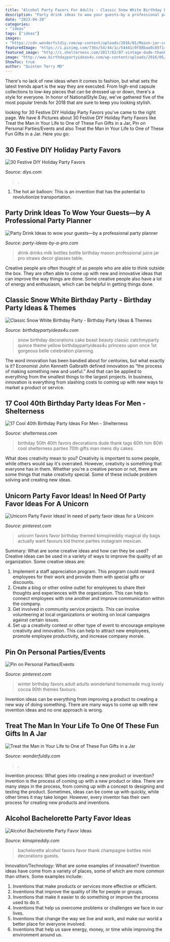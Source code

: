 ```yaml
---
title: "Alcohol Party Favors For Adults - Classic Snow White Birthday Party"
description: "Party drink ideas to wow your guests—by a professional party planner"
date: "2023-04-20"
categories:
- "ideas"
tags: ["ideas"]
images:
- "https://cdn.wonderfuldiy.com/wp-content/uploads/2016/01/Mason-jar-cocktails.jpg"
featuredImage: "https://i.pinimg.com/736x/54/44/1c/54441c9f88baa0c85f14b2ae2cbb71f6--adult-party-favors-party-favours.jpg"
featured_image: "http://i.shelterness.com/2017/02/07-vintage-dude-thank-tags-for-party-favors.jpg"
image: "http://www.birthdaypartyideas4u.com/wp-content/uploads/2016/05/Classic-Snow-White-Birthday-Party-Cake-600x800.jpg"
ShowToc: true
author: "Quinten Terry MD"
---
```



There's no lack of new ideas when it comes to fashion, but what sets the latest trends apart is the way they are executed. From high-end capsule collections to low-key pieces that can be dressed up or down, there's a style for everyone. In honor of NationalStyle Day, we've gathered five of the most popular trends for 2018 that are sure to keep you looking stylish.

	

		
looking for 30 Festive DIY Holiday Party Favors you've came to the right page. We have 8 Pictures about 30 Festive DIY Holiday Party Favors like Treat the Man in Your Life to One of These Fun Gifts in a Jar, Pin on Personal Parties/Events and also Treat the Man in Your Life to One of These Fun Gifts in a Jar. Here you go:
		
    
## 30 Festive DIY Holiday Party Favors

<img loading=lazy src="https://cdn.diys.com/wp-content/uploads/2015/11/Mittens-DIY-Favor1.jpg" onerror="this.onerror=null;this.src='https://tse1.mm.bing.net/th?id=OIP.bi0YEBRaEr7SSW3413f2JAHaLG&amp;pid=15.1';" alt="30 Festive DIY Holiday Party Favors">

_Source: diys.com_

>. 

	

1. The hot air balloon: This is an invention that has the potential to revolutionize transportation.

    
## Party Drink Ideas To Wow Your Guests—by A Professional Party Planner

<img loading=lazy src="http://www.party-ideas-by-a-pro.com/image-files/drinks2b.jpg" onerror="this.onerror=null;this.src='https://tse1.mm.bing.net/th?id=OIP.iM5QmNktSOxaP8RiSxzUrQHaKX&amp;pid=15.1';" alt="Party Drink Ideas to wow your guests—by a professional party planner">

_Source: party-ideas-by-a-pro.com_

>drink drinks milk bottles bottle birthday mason professional juice jar pro straws decor glasses table. 

	

Creative people are often thought of as people who are able to think outside the box. They are often able to come up with new and innovative ideas that can improve the way things are done. Some creative people also have a lot of energy and enthusiasm, which can be helpful in getting things done.

    
## Classic Snow White Birthday Party - Birthday Party Ideas &amp; Themes

<img loading=lazy src="http://www.birthdaypartyideas4u.com/wp-content/uploads/2016/05/Classic-Snow-White-Birthday-Party-Cake-600x800.jpg" onerror="this.onerror=null;this.src='https://tse2.mm.bing.net/th?id=OIP.sqncRmlFLjJuAp_tFBVT_AHaJ4&amp;pid=15.1';" alt="Classic Snow White Birthday Party - Birthday Party Ideas &amp; Themes">

_Source: birthdaypartyideas4u.com_

>snow birthday decorations cake beast beauty classic catchmyparty quince theme yellow birthdaypartyideas4u princess upon once 1st gorgeous belle celebration planning. 

	

The word innovation has been bandied about for centuries, but what exactly is it? Economist John Kenneth Galbraith defined innovation as “the process of making something new and useful.” And that can be applied to everything from the smallest things to the largest projects. In business, innovation is everything from slashing costs to coming up with new ways to market a product or service.

    
## 17 Cool 40th Birthday Party Ideas For Men - Shelterness

<img loading=lazy src="http://i.shelterness.com/2017/02/07-vintage-dude-thank-tags-for-party-favors.jpg" onerror="this.onerror=null;this.src='https://tse3.mm.bing.net/th?id=OIP.Ne2XOytjrLigGekK1BxSpwHaJ4&amp;pid=15.1';" alt="17 Cool 40th Birthday Party Ideas For Men - Shelterness">

_Source: shelterness.com_

>birthday 50th 40th favors decorations dude thank tags 60th him 80th cool shelterness parties 70th gifts man mens diy cakes. 

	

What does creativity mean to you?
Creativity is important to some people, while others would say it's overrated. However, creativity is something that everyone has in them. Whether you're a creative person or not, there are some things that make creativity special. Some of these include problem solving and creating new ideas.

    
## Unicorn Party Favor Ideas! In Need Of Party Favor Ideas For A Unicorn

<img loading=lazy src="https://i.pinimg.com/736x/df/3d/63/df3d63b6ba9efdbc7c41fa92ade5c487.jpg" onerror="this.onerror=null;this.src='https://tse2.mm.bing.net/th?id=OIP.o0u1vPgEvcmYIZaB1QL2PAHaLG&amp;pid=15.1';" alt="Unicorn Party Favor Ideas! In need of party favor ideas for a Unicorn">

_Source: pinterest.com_

>unicorn favors favor birthday themed kimspireddiy magical diy bags actually want favours kid theme parties instagram mexican. 

	

Summary: What are some creative ideas and how can they be used?
Creative ideas can be used in a variety of ways to improve the quality of an organization. Some creative ideas are:
1. Implement a staff appreciation program. This program could reward employees for their work and provide them with special gifts or discounts.
2. Create a blog or other online outlet for employees to share their thoughts and experiences with the organization. This can help to connect employees with one another and improve communication within the company.
3. Get involved in community service projects. This can involve volunteering at local organizations or working on local campaigns against certain issues.
4. Set up a creativity contest or other type of event to encourage employee creativity and innovation. This can help to attract new employees, promote employee productivity, and increase company morale.

    
## Pin On Personal Parties/Events

<img loading=lazy src="https://i.pinimg.com/736x/54/44/1c/54441c9f88baa0c85f14b2ae2cbb71f6--adult-party-favors-party-favours.jpg" onerror="this.onerror=null;this.src='https://tse1.mm.bing.net/th?id=OIP.8BDjhpuhxf-YiP6gSICsLAHaHa&amp;pid=15.1';" alt="Pin on Personal Parties/Events">

_Source: pinterest.com_

>winter birthday favors adult adults wonderland homemade mug lovely cocoa 90th themes favours. 

	

Invention ideas can be everything from improving a product to creating a new way of doing something. There are many ways to come up with new invention ideas and no one approach is wrong.

    
## Treat The Man In Your Life To One Of These Fun Gifts In A Jar

<img loading=lazy src="https://cdn.wonderfuldiy.com/wp-content/uploads/2016/01/Mason-jar-cocktails.jpg" onerror="this.onerror=null;this.src='https://tse1.mm.bing.net/th?id=OIP.KBFdeb8pxaz161XnCmbQTAHaLH&amp;pid=15.1';" alt="Treat the Man in Your Life to One of These Fun Gifts in a Jar">

_Source: wonderfuldiy.com_

>. 

	

Invention process: What goes into creating a new product or invention?
Invention is the process of coming up with a new product or idea. There are many steps in the process, from coming up with a concept to designing and testing the product. Sometimes, ideas can be come up with quickly, while other times it may take longer. However, every inventor has their own process for creating new products and inventions.

    
## Alcohol Bachelorette Party Favor Ideas

<img loading=lazy src="https://kimspireddiy.com/wp-content/uploads/2017/11/mini-champagne-bottles.jpg" onerror="this.onerror=null;this.src='https://tse1.mm.bing.net/th?id=OIP.lmJyYiEdct2MB0rMdUA4iQHaJ4&amp;pid=15.1';" alt="Alcohol Bachelorette Party Favor Ideas">

_Source: kimspireddiy.com_

>bachelorette alcohol favors favor thank champagne bottles mini decorations guests. 

	

Innovation/Technology: What are some examples of innovation?
Invention ideas have come from a variety of places, some of which are more common than others. Some examples include:
1. Inventions that make products or services more effective or efficient. 
2. Inventions that improve the quality of life for people or groups. 
3. Inventions that make it easier to do something or improve the process used to do it. 
4. Inventions that help us overcome problems or challenges we face in our lives. 
5. Inventions that change the way we live and work, and make our world a better place for everyone involved. 
6. Inventions that help us save energy, money, or time while improving the environment around us.

